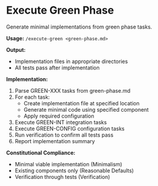 # Execute Green Phase

Generate minimal implementations from green phase tasks.

**Usage:** `/execute-green <green-phase.md>`

**Output:**
- Implementation files in appropriate directories
- All tests pass after implementation

**Implementation:**
1. Parse GREEN-XXX tasks from green-phase.md
2. For each task:
   - Create implementation file at specified location
   - Generate minimal code using specified component
   - Apply required configuration
3. Execute GREEN-INT integration tasks
4. Execute GREEN-CONFIG configuration tasks
5. Run verification to confirm all tests pass
6. Report implementation summary

**Constitutional Compliance:**
- Minimal viable implementation (Minimalism)
- Existing components only (Reasonable Defaults)
- Verification through tests (Verification)